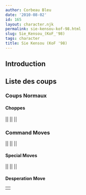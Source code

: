 ```yaml
---
author: Corbeau Bleu
date: '2010-08-02'
id: 165
layout: character.njk
permalink: sie-kensou-kof-98.html
slug: Sie_Kensou_(KoF_'98)
tags: character
title: Sie Kensou (KoF '98)
---
```


## Introduction

## Liste des coups

### Coups Normaux

#### Choppes

||
||
||

### Command Moves

||
||
||

#### Special Moves

||
||
||

#### Desperation Move

|     |
|-----|
|     |
